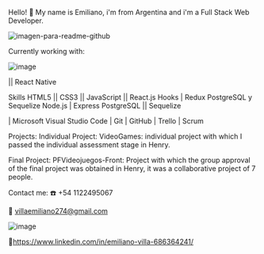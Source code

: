 Hello! 👋
My name is Emiliano, i'm from Argentina and i'm a Full Stack Web Developer.



![imagen-para-readme-github](https://github.com/e0212/e0212/assets/89527425/99445c9b-5b43-4b5b-90c5-cb16fb131610)



Currently working with:

![image](https://github.com/e0212/e0212/assets/89527425/4933570f-d75d-4e2e-940f-871c5305de68)   


|| React Native

Skills
HTML5 || CSS3 || JavaScript || React.js
Hooks | Redux  PostgreSQL y Sequelize Node.js | Express
PostgreSQL || Sequelize

| Microsoft Visual Studio Code | Git | GitHub
| Trello | Scrum




Projects:
Individual Project: VideoGames: individual project with which I passed the individual assessment stage in Henry.

Final Project: PFVideojuegos-Front: Project with which the group approval of the final project was obtained in Henry, it was a collaborative project of 7 people.

Contact me:
☎️ +54 1122495067

📧 villaemiliano274@gmail.com

![image](https://github.com/e0212/e0212/assets/686364241/16e98b42-3db2-4fb6-9f00-675500bc853e)

🔗https://www.linkedin.com/in/emiliano-villa-686364241/
